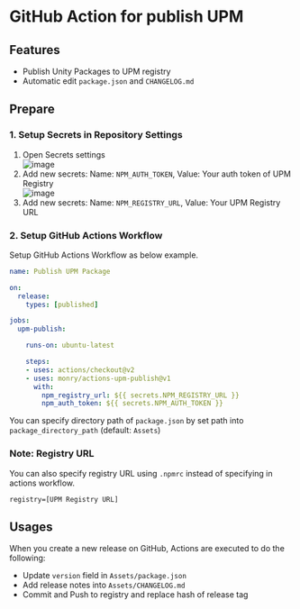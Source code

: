 # GitHub Action for publish UPM

## Features

* Publish Unity Packages to UPM registry
* Automatic edit `package.json` and `CHANGELOG.md`

## Prepare

### 1. Setup Secrets in Repository Settings

1. Open Secrets settings<br />![image](https://user-images.githubusercontent.com/838945/74607506-af49b980-511c-11ea-9081-e8b23e695068.png)
1. Add new secrets: Name: `NPM_AUTH_TOKEN`, Value: Your auth token of UPM Registry<br />![image](https://user-images.githubusercontent.com/838945/74607552-1cf5e580-511d-11ea-8407-941511298909.png)
1. Add new secrets: Name: `NPM_REGISTRY_URL`, Value: Your UPM Registry URL

### 2. Setup GitHub Actions Workflow

Setup GitHub Actions Workflow as below example.

```yaml
name: Publish UPM Package

on:
  release:
    types: [published]

jobs:
  upm-publish:

    runs-on: ubuntu-latest

    steps:
    - uses: actions/checkout@v2
    - uses: monry/actions-upm-publish@v1
      with:
        npm_registry_url: ${{ secrets.NPM_REGISTRY_URL }}
        npm_auth_token: ${{ secrets.NPM_AUTH_TOKEN }}
```

You can specify directory path of `package.json` by set path into `package_directory_path` (default: `Assets`)

### Note: Registry URL

You can also specify registry URL using `.npmrc` instead of specifying in actions workflow.

```.npmrc
registry=[UPM Registry URL]
```

## Usages

When you create a new release on GitHub, Actions are executed to do the following:

* Update `version` field in `Assets/package.json`
* Add release notes into `Assets/CHANGELOG.md`
* Commit and Push to registry and replace hash of release tag